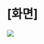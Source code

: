 # [화면]
![](https://images.velog.io/images/neity16/post/fb7b21bb-d50f-4427-9d27-6d1245103e03/%E1%84%89%E1%85%B3%E1%84%8F%E1%85%B3%E1%84%85%E1%85%B5%E1%86%AB%E1%84%89%E1%85%A3%E1%86%BA%202020-09-22%20%E1%84%8B%E1%85%A9%E1%84%92%E1%85%AE%203.19.25.png)
